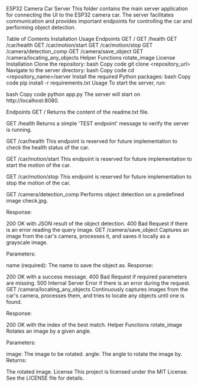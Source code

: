 ESP32 Camera Car Server
This folder contains the main server application for connecting the UI to the ESP32 camera car. The server facilitates communication and provides important endpoints for controlling the car and performing object detection.

Table of Contents
Installation
Usage
Endpoints
GET /
GET /health
GET /car/health
GET /car/motion/start
GET /car/motion/stop
GET /camera/detection_comp
GET /camera/save_object
GET /camera/locating_any_objects
Helper Functions
rotate_image
License
Installation
Clone the repository:
bash
Copy code
git clone <repository_url>
Navigate to the server directory:
bash
Copy code
cd <repository_name>/server
Install the required Python packages:
bash
Copy code
pip install -r requirements.txt
Usage
To start the server, run:

bash
Copy code
python app.py
The server will start on http://localhost:8080.

Endpoints
GET /
Returns the content of the readme.txt file.

GET /health
Returns a simple 'TEST endpoint' message to verify the server is running.

GET /car/health
This endpoint is reserved for future implementation to check the health status of the car.

GET /car/motion/start
This endpoint is reserved for future implementation to start the motion of the car.

GET /car/motion/stop
This endpoint is reserved for future implementation to stop the motion of the car.

GET /camera/detection_comp
Performs object detection on a predefined image check.jpg.

Response:

200 OK with JSON result of the object detection.
400 Bad Request if there is an error reading the query image.
GET /camera/save_object
Captures an image from the car's camera, processes it, and saves it locally as a grayscale image.

Parameters:

name (required): The name to save the object as.
Response:

200 OK with a success message.
400 Bad Request if required parameters are missing.
500 Internal Server Error if there is an error during the request.
GET /camera/locating_any_objects
Continuously captures images from the car's camera, processes them, and tries to locate any objects until one is found.

Response:

200 OK with the index of the best match.
Helper Functions
rotate_image
Rotates an image by a given angle.

Parameters:

image: The image to be rotated.
angle: The angle to rotate the image by.
Returns:

The rotated image.
License
This project is licensed under the MIT License. See the LICENSE file for details.
